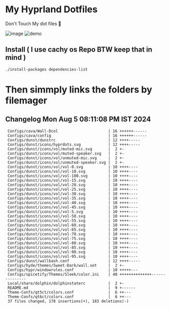 # My Hyprland Dotfiles
  Don't Touch My dot files 🙂
 

  ![image](https://github.com/ALEX5402/dotfiles/assets/76860596/2fbe6020-4d76-4cf7-b052-58ff43cda405)
  ![demo](https://github.com/ALEX5402/dotfiles/assets/76860596/ff68bba7-e8da-49d3-a716-3ed3d73cfc25)

## Install ( I use cachy os Repo BTW keep that in mind )
``` ./install-packages dependencies-list ```

# Then simmply links the folders by filemager
 
## Changelog Mon Aug  5 08:11:08 PM IST 2024
```
 Configs/cava/Wall-Dcol                      | 16 ++++++------
 Configs/cava/config                         | 16 ++++++------
 Configs/dunst/dunstrc                       | 12 ++++-----
 Configs/dunst/icons/hyprdots.svg            | 12 ++++-----
 Configs/dunst/icons/vol/muted-mic.svg       |  2 +-
 Configs/dunst/icons/vol/muted-speaker.svg   |  2 +-
 Configs/dunst/icons/vol/unmuted-mic.svg     |  2 +-
 Configs/dunst/icons/vol/unmuted-speaker.svg |  2 +-
 Configs/dunst/icons/vol/vol-0.svg           | 10 ++++----
 Configs/dunst/icons/vol/vol-10.svg          | 10 ++++----
 Configs/dunst/icons/vol/vol-100.svg         | 10 ++++----
 Configs/dunst/icons/vol/vol-15.svg          | 10 ++++----
 Configs/dunst/icons/vol/vol-20.svg          | 10 ++++----
 Configs/dunst/icons/vol/vol-25.svg          | 10 ++++----
 Configs/dunst/icons/vol/vol-30.svg          | 10 ++++----
 Configs/dunst/icons/vol/vol-35.svg          | 10 ++++----
 Configs/dunst/icons/vol/vol-40.svg          | 10 ++++----
 Configs/dunst/icons/vol/vol-45.svg          | 10 ++++----
 Configs/dunst/icons/vol/vol-5.svg           | 10 ++++----
 Configs/dunst/icons/vol/vol-50.svg          | 10 ++++----
 Configs/dunst/icons/vol/vol-55.svg          | 10 ++++----
 Configs/dunst/icons/vol/vol-60.svg          | 10 ++++----
 Configs/dunst/icons/vol/vol-65.svg          | 10 ++++----
 Configs/dunst/icons/vol/vol-70.svg          | 10 ++++----
 Configs/dunst/icons/vol/vol-75.svg          | 10 ++++----
 Configs/dunst/icons/vol/vol-80.svg          | 10 ++++----
 Configs/dunst/icons/vol/vol-85.svg          | 10 ++++----
 Configs/dunst/icons/vol/vol-90.svg          | 10 ++++----
 Configs/dunst/icons/vol/vol-95.svg          | 10 ++++----
 Configs/dunst/wallbash.conf                 | 12 ++++-----
 Configs/hyde/themes/Sweet-Dark/wall.set     |  2 +-
 Configs/hypr/windowrules.conf               | 10 +++++---
 Configs/spicetify/Themes/Sleek/color.ini    | 40 ++++++++++++++---------------
 Local/share/dolphin/dolphinstaterc          |  2 +-
 README.md                                   |  9 +------
 Theme-Confs/qt5ct/colors.conf               |  6 ++---
 Theme-Confs/qt6ct/colors.conf               |  6 ++---
 37 files changed, 178 insertions(+), 183 deletions(-)
```
 
